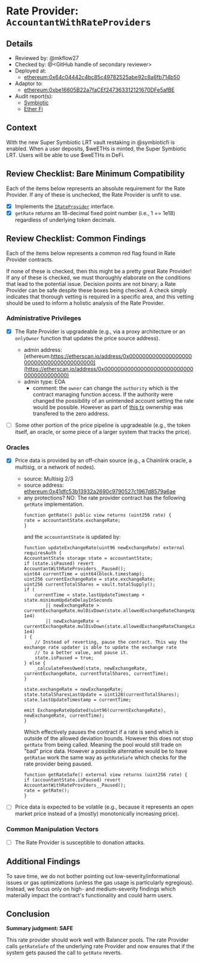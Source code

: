 # Rate Provider: `AccountantWithRateProviders`

## Details
- Reviewed by: @mkflow27
- Checked by: @\<GitHub handle of secondary reviewer\>
- Deployed at:
    - [ethereum:0x64c04442c4bc85c49782525abe92c8a6fb714b50](https://etherscan.io/address/0x64c04442c4bc85c49782525abe92c8a6fb714b50#code)
- Adaptor to:
    - [ethereum:0xbe16605B22a7faCEf247363312121670DFe5afBE](https://etherscan.io/address/0xbe16605B22a7faCEf247363312121670DFe5afBE#code)
- Audit report(s):
    - [Symbiotic](https://docs.symbiotic.fi/security)
    - [Ether Fi](https://www.ether.fi/)

## Context
With the new Super Symbiotic LRT vault restaking in @symbioticfi is enabled. When a user deposits, $weETHs is minted, the Super Symbiotic LRT. Users will be able to use $weETHs in DeFi.

## Review Checklist: Bare Minimum Compatibility
Each of the items below represents an absolute requirement for the Rate Provider. If any of these is unchecked, the Rate Provider is unfit to use.

- [x] Implements the [`IRateProvider`](https://github.com/balancer/balancer-v2-monorepo/blob/bc3b3fee6e13e01d2efe610ed8118fdb74dfc1f2/pkg/interfaces/contracts/pool-utils/IRateProvider.sol) interface.
- [x] `getRate` returns an 18-decimal fixed point number (i.e., 1 == 1e18) regardless of underlying token decimals.

## Review Checklist: Common Findings
Each of the items below represents a common red flag found in Rate Provider contracts.

If none of these is checked, then this might be a pretty great Rate Provider! If any of these is checked, we must thoroughly elaborate on the conditions that lead to the potential issue. Decision points are not binary; a Rate Provider can be safe despite these boxes being checked. A check simply indicates that thorough vetting is required in a specific area, and this vetting should be used to inform a holistic analysis of the Rate Provider.

### Administrative Privileges
- [x] The Rate Provider is upgradeable (e.g., via a proxy architecture or an `onlyOwner` function that updates the price source address).
    - admin address: [ethereum:https://etherscan.io/address/0x0000000000000000000000000000000000000000](https://etherscan.io/address/0x0000000000000000000000000000000000000000)
    - admin type: EOA
        - comment: the `owner` can change the `authority` which is the contract managing function access. If the authority were changed the possibility of an unintended account setting the rate would be possible. However as part of [this tx](https://etherscan.io/tx/0xa7ead57c956a7e8ac333088a024060fd8e7119c4088d4575e63a14c80a67cb08) ownership was transfered to the zero address. 

- [ ] Some other portion of the price pipeline is upgradeable (e.g., the token itself, an oracle, or some piece of a larger system that tracks the price).

### Oracles
- [x] Price data is provided by an off-chain source (e.g., a Chainlink oracle, a multisig, or a network of nodes).
    - source: Multisig 2/3
    - source address: [ethereum:0x41dfc53b13932a2690c9790527c1967d8579a6ae](https://etherscan.io/address/0x41dfc53b13932a2690c9790527c1967d8579a6ae)
    - any protections? NO: The rate provider contract has the following `getRate` implementation.
        ```solidity
        function getRate() public view returns (uint256 rate) {
        rate = accountantState.exchangeRate;
        }
        ````
        and the `accountantState` is updated by:
        ```solidity
        function updateExchangeRate(uint96 newExchangeRate) external requiresAuth {
        AccountantState storage state = accountantState;
        if (state.isPaused) revert AccountantWithRateProviders__Paused();
        uint64 currentTime = uint64(block.timestamp);
        uint256 currentExchangeRate = state.exchangeRate;
        uint256 currentTotalShares = vault.totalSupply();
        if (
            currentTime < state.lastUpdateTimestamp + state.minimumUpdateDelayInSeconds
                || newExchangeRate > currentExchangeRate.mulDivDown(state.allowedExchangeRateChangeUpper, 1e4)
                || newExchangeRate < currentExchangeRate.mulDivDown(state.allowedExchangeRateChangeLower, 1e4)
        ) {
            // Instead of reverting, pause the contract. This way the exchange rate updater is able to update the exchange rate
            // to a better value, and pause it.
            state.isPaused = true;
        } else {
            _calculateFeesOwed(state, newExchangeRate, currentExchangeRate, currentTotalShares, currentTime);
        }

        state.exchangeRate = newExchangeRate;
        state.totalSharesLastUpdate = uint128(currentTotalShares);
        state.lastUpdateTimestamp = currentTime;

        emit ExchangeRateUpdated(uint96(currentExchangeRate), newExchangeRate, currentTime);
        }
        ```
        Which effectively pauses the contract if a rate is send which is outside of the allowed deviation bounds. However this does not stop `getRate` from being called. Meaning the pool would still trade on "bad" price data. However a possible alternative would be to have `getRatae` work the same way as `getRateSafe` which checks for the rate provider being paused.
        ```solidity
        function getRateSafe() external view returns (uint256 rate) {
        if (accountantState.isPaused) revert AccountantWithRateProviders__Paused();
        rate = getRate();
        }
        ```


- [ ] Price data is expected to be volatile (e.g., because it represents an open market price instead of a (mostly) monotonically increasing price).

### Common Manipulation Vectors
- [ ] The Rate Provider is susceptible to donation attacks.


## Additional Findings
To save time, we do not bother pointing out low-severity/informational issues or gas optimizations (unless the gas usage is particularly egregious). Instead, we focus only on high- and medium-severity findings which materially impact the contract's functionality and could harm users.


## Conclusion
**Summary judgment: SAFE**

This rate provider should work well with Balancer pools. The rate Provider calls `getRateSafe` of the underlying rate Provider and now ensures that if the system gets paused the call to `getRate` reverts. 
